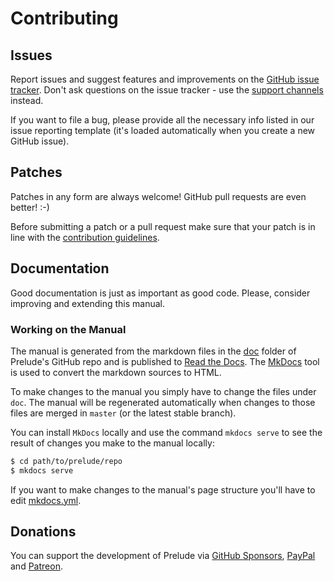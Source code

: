 # Contributing

## Issues

Report issues and suggest features and improvements on the
[GitHub issue tracker](https://github.com/bbatsov/prelude/issues). Don't ask
questions on the issue tracker - use the [support channels](support.md) instead.

If you want to file a bug, please provide all the necessary info listed in
our issue reporting template (it's loaded automatically when you create a
new GitHub issue).

## Patches

Patches in any form are always welcome! GitHub pull requests are even better! :-)

Before submitting a patch or a pull request make sure that your patch
is in line with the [contribution
guidelines](https://github.com/bbatsov/prelude/blob/master/CONTRIBUTING.md).

## Documentation

Good documentation is just as important as good code.
Please, consider improving and extending this manual.

### Working on the Manual

The manual is generated from the markdown files in the
[doc](https://github.com/bbatsov/prelude/tree/master/doc) folder of Prelude's
GitHub repo and is published to [Read the Docs](readthedocs.org). The
[MkDocs](http://www.mkdocs.org/) tool is used to convert the markdown sources to
HTML.

To make changes to the manual you simply have to change the files under
`doc`. The manual will be regenerated automatically when changes to those files
are merged in `master` (or the latest stable branch).

You can install `MkDocs` locally and use the command `mkdocs serve` to see the
result of changes you make to the manual locally:

```sh
$ cd path/to/prelude/repo
$ mkdocs serve
```

If you want to make changes to the manual's page structure you'll have to edit
[mkdocs.yml](https://github.com/bbatsov/prelude/blob/master/mkdocs.yml).

## Donations

You can support the development of Prelude via
[GitHub Sponsors](https://github.com/sponsors/bbatsov),
[PayPal](https://www.paypal.me/bbatsov) and
[Patreon](https://www.patreon.com/bbatsov).
